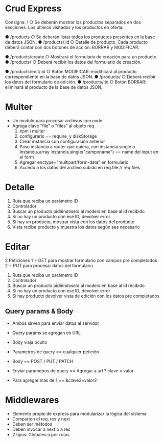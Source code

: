 # Crud Express

Consigna: 
/
○ Se deberán mostrar los productos separados en dos secciones. Los últimos
visitados y los productos en oferta.

● /products
○ Se deberán listar todos los productos presentes en la base de datos JSON.
● /products/:id
○ Detalle de producto. Cada producto deberá contar con dos botones de
acción: BORRAR y MODIFICAR.

● /products/create
○ Mostrará el formulario de creación para un producto.
● /products/
○ Deberá recibir los datos del formulario de creación.

● /products/edit/:id
○ Botón MODIFICAR: modificará al producto correspondiente en la base de
datos JSON.
● /products/
○ Deberá recibir los datos del formulario de edición.
● /products/:id
○ Botón BORRAR: eliminará al producto de la base de datos JSON.


# Multer
- Un modulo para procesar archivos con node
- Agrega clave "file" o "files" al objeto req
    1) npm i multer
    2) configurarlo == require, y diskStorage
    3) Crear instancia con configuración anterior
    4) Paso instancia a router que quiera, con
        instancia.single o instancia.array
        instancia.single("camponame") == name del input en el form
    5) Agregar enctype="multipart/form-data" en formulario
    6) Accedo a los datos del archivo subido en req.file // req.files

# Detalle
1) Ruta que reciba un parámetro ID
2) Controlador
3) Buscar un producto pidiéndoselo al modelo en base al id recibido
4) Si no hay un producto con ese ID, devolver error
5) Si hay un producto, mostrar vista con los datos del producto
6) Vista recibe producto y muestra los datos según sea necesario

# Editar
2 Peticiones
1 = GET para mostrar formulario con campos pre completados
2 = PUT para procesar datos del formulario

1) Ruta que reciba un parámetro ID
2) Controlador
3) Buscar un producto pidiéndoselo al modelo en base al id recibido
4) Si no hay un producto con ese ID, devolver error
5) Si hay producto devolver vista de edición con los datos pre completados

## Query params & Body
- Ambos sirven para enviar datos al servidor 
- Query params se agregan en URL 
- Body viaja oculto 
- Parametros de query == cualquier petición
- Body == POST / PUT / PATCH

- Enviar parametros de query == Agregar a url ? clave = valor 
- Para agregar mas de 1 == &clave2=valor2

# Middlewares

- Elemento propio de express para modularizar la lógica del sistema
- Comparten el req, res y next
- Deben ser métodos
- Deben invocar a next o a res
- 2 tipos: Globales o por rutas
